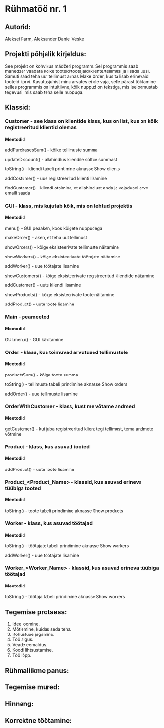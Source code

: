 # Rühmatöö nr. 1

## Autorid:
Aleksei Parm, Aleksander Daniel Veske

## Projekti põhjalik kirjeldus:
See projekt on kohvikus mädžeri programm.
Sel programmis saab mänedžer vaadata kõike tooteid/töötajaid/kliente/tellimusi ja lisada uusi.
Samuti saad teha uut tellimust aknas Make Order, kus ta lisab erinevaid tooteid korvi.
Kasutusjuhist minu arvates ei ole vaja, selle pärast töötamine selles programmis on intuitiivne, kõik nuppud on tekstiga, mis iseloomustab tegevusi, mis saab teha selle nuppuga.

## Klassid:

### Customer - see klass on klientide klass, kus on list, kus on kõik registreeritud klientid olemas

#### Meetodid

addPurchasesSum() - kõike tellimuste summa

updateDiscount() - allahindlus kliendile sõltuv summast

toString() - kliendi tabeli printimine aknasse Show clients

addCostumer() - uue registreeritud klienti lisamine

findCustomer() - kliendi otsimine, et allahindlust anda ja vajadusel arve emaili saada


### GUI - klass, mis kujutab kõik, mis on tehtud projektis

#### Meetodid

menu() - GUI peaaken, koos kõigete nuppudega

makeOrder() - aken, et teha uut tellimust

showOrders() - kõige eksisteerivate tellimuste näitamine

showWorkers() - kõige eksisteerivate töötajate näitamine

addWorker() - uue töötajate lisamine

showCustomers() - kõige eksisteerivate registreeritud kliendide näitamine

addCustomer() - uute kliendi lisamine

showProducts() - kõige eksisteerivate toote näitamine

addProduct() - uute toote lisamine

### Main - peameetod

#### Meetodid

GUI.menu() - GUI kävitamine

### Order - klass, kus toimuvad arvutused tellimustele

#### Meetodid

productsSum() - kõige toote summa

toString() -  tellimuste tabeli prindimine aknasse Show orders

addOrder() - uue tellimuste lisamine

### OrderWithCustomer - klass, kust me võtame andmed

#### Meetodid

getCustomer() - kui juba registreeritud klient tegi tellimust, tema andmete võtmine

### Product - klass, kus asuvad tooted

#### Meetodid

addProduct() - uute toote lisamine

### Product_<Product_Name> - klassid, kus asuvad erineva tüübiga tooted

#### Meetodid

toString() - toote tabeli prindimine aknasse Show products

### Worker - klass, kus asuvad töötajad

#### Meetodid

toString() - töötajate tabeli prindimine aknasse Show workers

addWorker() - uue töötajate lisamine

### Worker_<Worker_Name> - klassid, kus asuvad erineva tüübiga töötajad

#### Meetodid

toString() - töötaja tabeli prindimine aknasse Show workers

## Tegemise protsess:
1. Idee loomine.
2. Mõtlemine, kuidas seda teha.
3. Kohustuse jagamine.
4. Töö algus.
5. Veade eemaldus.
6. Koodi lihtsustamine.
7. Töö lõpp.

## Rühmaliikme panus:

## Tegemise mured:

## Hinnang:

## Korrektne töötamine:
